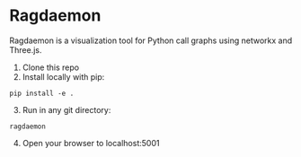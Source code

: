 # Ragdaemon

Ragdaemon is a visualization tool for Python call graphs using networkx and Three.js.

1. Clone this repo
2. Install locally with pip:
```
pip install -e .
```
3. Run in any git directory:
```
ragdaemon
```
4. Open your browser to localhost:5001
